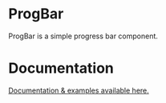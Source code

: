 # ProgBar
ProgBar is a simple progress bar component.

# Documentation
[Documentation & examples available here.](https://kwaschny.net/projects/progbar)
